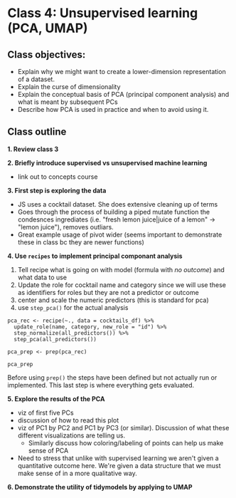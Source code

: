 # Class 4: Unsupervised learning (PCA, UMAP)

## Class objectives:
- Explain why we might want to create a lower-dimension representation of a dataset.
- Explain the curse of dimensionality
- Explain the conceptual basis of PCA (principal component analysis) and what is meant by subsequent PCs
- Describe how PCA is used in practice and when to avoid using it.

## Class outline

**1. Review class 3**

**2. Briefly introduce supervised vs unsupervised machine learning**
- link out to concepts course

**3. First step is exploring the data**
- JS uses a cocktail dataset. She does extensive cleaning up of terms
- Goes through the process of building a piped mutate function the condesnces ingrediates (i.e. "fresh lemon juice|juice of a lemon" -> "lemon juice"), removes outliars.
- Great example usage of pivot wider (seems important to demonstrate these in class bc they are newer functions)

**4. Use `recipes` to implement principal componant analysis**
1. Tell recipe what is going on with model (formula with _no outcome_) and what data to use
2. Update the role for cocktail name and category since we will use these as identifiers for roles but they are not a predictor or outcome
3. center and scale the numeric predictors (this is standard for pca)
4. use `step_pca()` for the actual analysis

```
pca_rec <- recipe(~., data = cocktails_df) %>%
  update_role(name, category, new_role = "id") %>%
  step_normalize(all_predictors()) %>%
  step_pca(all_predictors())
  
pca_prep <- prep(pca_rec)

pca_prep
```

Before using `prep()` the steps have been defined but not actually run or implemented. This last step is where everything gets evaluated.
  
**5. Explore the results of the PCA**
- viz of first five PCs
- discussion of how to read this plot
- viz of PC1 by PC2 and PC1 by PC3 (or similar). Discussion of what these different visualizations are telling us.
  - Similarly discuss how coloring/labeling of points can help us make sense of PCA
- Need to stress that unlike with supervised learning we aren't given a quantitative outcome here. We're given a data structure that we must make sense of in a more qualitative way.

**6. Demonstrate the utility of tidymodels by applying to UMAP**

